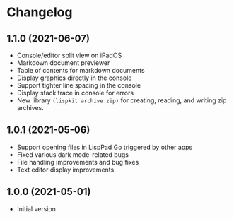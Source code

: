 # Changelog

## 1.1.0 (2021-06-07)

- Console/editor split view on iPadOS
- Markdown document previewer
- Table of contents for markdown documents
- Display graphics directly in the console
- Support tighter line spacing in the console
- Display stack trace in console for errors
- New library `(lispkit archive zip)` for creating, reading, and writing zip archives.

## 1.0.1 (2021-05-06)

- Support opening files in LispPad Go triggered by other apps
- Fixed various dark mode-related bugs
- File handling improvements and bug fixes
- Text editor display improvements

## 1.0.0 (2021-05-01)

- Initial version
